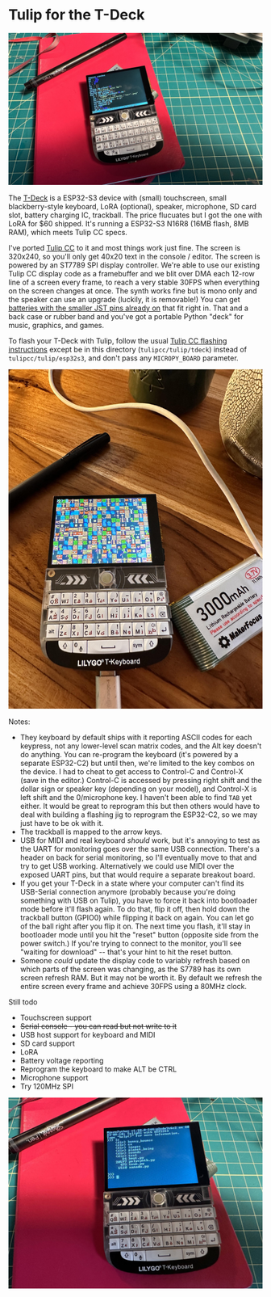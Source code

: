 # Tulip for the T-Deck

![T-Deck](../../docs/pics/tdeck_editor.jpg)


The [T-Deck](https://www.aliexpress.us/item/3256805505920840.html?gatewayAdapt=glo2usa4itemAdapt) is a ESP32-S3 device with (small) touchscreen, small blackberry-style keyboard, LoRA (optional), speaker, microphone, SD card slot, battery charging IC, trackball. The price flucuates but I got the one with LoRA for $60 shipped. It's running a ESP32-S3 N16R8 (16MB flash, 8MB RAM), which meets Tulip CC specs.

I've ported [Tulip CC](../../README.md) to it and most things work just fine. The screen is 320x240, so you'll only get 40x20 text in the console / editor. The screen is powered by an ST7789 SPI display controller. We're able to use our existing Tulip CC display code as a framebuffer and we blit over DMA each 12-row line of a screen every frame, to reach a very stable 30FPS when everything on the screen changes at once. The synth works fine but is mono only and the speaker can use an upgrade (luckily, it is removable!) You can get [batteries with the smaller JST pins already on](https://www.amazon.com/dp/B08T6GT7DV?ref=ppx_yo2ov_dt_b_product_details&th=1) that fit right in. That and a back case or rubber band and you've got a portable Python "deck" for music, graphics, and games.

To flash your T-Deck with Tulip, follow the usual [Tulip CC flashing instructions](../../docs/tulip_flashing.md) except be in this directory (`tulipcc/tulip/tdeck`) instead of `tulipcc/tulip/esp32s3`, and don't pass any `MICROPY_BOARD` parameter. 

![T-Deck](../../docs/pics/tdeck_game.jpg)



Notes:

 * They keyboard by default ships with it reporting ASCII codes for each keypress, not any lower-level scan matrix codes, and the Alt key doesn't do anything. You can re-program the keyboard (it's powered by a separate ESP32-C2) but until then, we're limited to the key combos on the device. I had to cheat to get access to Control-C and Control-X (save in the editor.) Control-C is accessed by pressing right shift and the dollar sign or speaker key (depending on your model), and Control-X is left shift and the 0/microphone key. I haven't been able to find `TAB` yet either. It would be great to reprogram this but then others would have to deal with building a flashing jig to reprogram the ESP32-C2, so we may just have to be ok with it.
 * The trackball is mapped to the arrow keys.
 * USB for MIDI and real keyboard *should* work, but it's annoying to test as the UART for monitoring goes over the same USB connection. There's a header on back for serial monitoring, so I'll eventually move to that and try to get USB working. Alternatively we could use MIDI over the exposed UART pins, but that would require a separate breakout board. 
 * If you get your T-Deck in a state where your computer can't find its USB-Serial connection anymore (probably because you're doing something with USB on Tulip), you have to force it back into bootloader mode before it'll flash again. To do that, flip it off, then hold down the trackball button (GPIO0) while flipping it back on again. You can let go of the ball right after you flip it on. The next time you flash, it'll stay in bootloader mode until you hit the "reset" button (opposite side from the power switch.) If you're trying to connect to the monitor, you'll see "waiting for download" -- that's your hint to hit the reset button.
 * Someone _could_ update the display code to variably refresh based on which parts of the screen was changing, as the S7789 has its own screen refresh RAM. But it may not be worth it. By default we refresh the entire screen every frame and achieve 30FPS using a 80MHz clock. 

Still todo 

 * Touchscreen support
 * ~~Serial console - you can read but not write to it~~ 
 * USB host support for keyboard and MIDI
 * SD card support
 * LoRA 
 * Battery voltage reporting
 * Reprogram the keyboard to make ALT be CTRL 
 * Microphone support 
 * Try 120MHz SPI 

![T-Deck](../../docs/pics/tdeck_repl.jpg)
